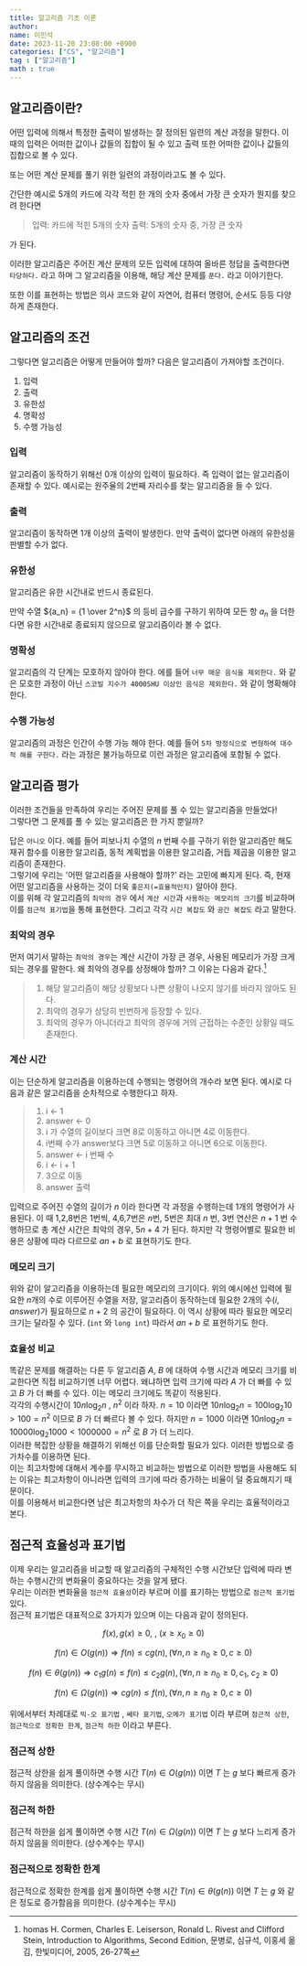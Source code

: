 ```yaml
---
title: 알고리즘 기초 이론
author:
name: 이민석
date: 2023-11-20 23:08:00 +0900
categories: ["CS", "알고리즘"]
tag : ["알고리즘"]
math : true
---
```


## 알고리즘이란?
어떤 입력에 의해서 특정한 출력이 발생하는 잘 정의된 일련의 계산 과정을 말한다. 
이 때의 입력은 어떠한 값이나 값들의 집합이 될 수 있고 출력 또한 어떠한 값이나 값들의 집합으로 볼 수 있다.

또는 어떤 계산 문제를 풀기 위한 일련의 과정이라고도 볼 수 있다.

간단한 예시로 5개의 카드에 각각 적힌 한 개의 숫자 중에서 가장 큰 숫자가 뭔지를 찾으려 한다면

>입력: 카드에 적힌 5개의 숫자
>출력: 5개의 숫자 중, 가장 큰 숫자

가 된다.

이러한 알고리즘은 주어진 계산 문제의 모든 입력에 대하여 올바른 정답을 출력한다면 `타당하다.` 라고 하며 그 알고리즘을 이용해, 해당 계산 문제를 `푼다.` 라고 이야기한다. 

또한 이를 표현하는 방법은 의사 코드와 같이 자연어, 컴퓨터 명령어, 순서도 등등 다양하게 존재한다.

## 알고리즘의 조건
그렇다면 알고리즘은 어떻게 만들어야 할까? 다음은 알고리즘이 가져야할 조건이다.
1. 입력
2. 출력
3. 유한성
4. 명확성
5. 수행 가능성

### 입력
알고리즘이 동작하기 위해선 0개 이상의 입력이 필요하다.
즉 입력이 없는 알고리즘이 존재할 수 있다. 예시로는 원주율의 2번째 자리수를 찾는 알고리즘을 들 수 있다.

### 출력
알고리즘이 동작하면 1개 이상의 출력이 발생한다.
만약 출력이 없다면 아래의 유한성을 판별할 수가 없다.

### 유한성
알고리즘은 유한 시간내로 반드시 종료된다.

만약 수열 ${a_n} = {1 \over 2^n}$ 의 등비 급수를 구하기 위하여 모든 항 $a_n$ 을 더한다면 유한 시간내로 종료되지 않으므로 알고리즘이라 볼 수 없다.

### 명확성
알고리즘의 각 단계는 모호하지 않아야 한다.
에를 들어 `너무 매운 음식을 제외한다.` 와 같은 모호한 과정이 아닌 `스코빌 지수가 4000SHU 이상인 음식은 제외한다.` 와 같이 명확해야 한다.

### 수행 가능성
알고리즘의 과정은 인간이 수행 가능 해야 한다. 
예를 들어 `5차 방정식으로 변형하여 대수적 해를 구한다.` 라는 과정은 불가능하므로 이런 과정은 알고리즘에 포함될 수 없다.

## 알고리즘 평가
이러한 조건들을 만족하여 우리는 주어진 문제를 풀 수 있는 알고리즘을 만들었다!\
그렇다면 그 문제를 풀 수 있는 알고리즘은 한 가지 뿐일까?

 답은 `아니오` 이다. 예를 들어 피보나치 수열의 $n$ 번째 수를 구하기 위한 알고리즘만 해도 재귀 함수를 이용한 알고리즘, 동적 계획법을 이용한 알고리즘, 거듭 제곱을 이용한 알고리즘이 존재한다.\
 그렇기에 우리는 '어떤 알고리즘을 사용해야 할까?' 라는 고민에 빠지게 된다. 즉, 현재 어떤 알고리즘을 사용하는 것이 더욱 `좋은지(=효율적인지)` 알아야 한다.\
 이를 위해 각 알고리즘의 `최악의 경우` 에서 `계산 시간`과 `사용하는 메모리의 크기`를 비교하며 이를 `점근적 표기법`을 통해 표현한다. 그리고 각각 `시간 복잡도` 와 `공간 복잡도` 라고 말한다. 

### 최악의 경우
먼저 여기서 말하는 `최악의 경우`는 계산 시간이 가장 큰 경우, 사용된 메모리가 가장 크게 되는 경우를 말한다. 왜 최악의 경우를 상정해야 할까? 그 이유는 다음과 같다.[^1]

>1. 해당 알고리즘이 해당 상황보다 나쁜 상황이 나오지 않기를 바라지 않아도 된다. 
>2. 최악의 경우가 상당히 빈번하게 등장할 수 있다.
>3. 최악의 경우가 아니더라고 최악의 경우에 거의 근접하는 수준인 상황일 때도 존재한다.

### 계산 시간
이는 단순하게 알고리즘을 이용하는데 수행되는 명령어의 개수라 보면 된다. 예시로 다음과 같은 알고리즘을 순차적으로 수행한다고 하자.
>1. i ← 1
>2. answer ← 0
>3. i 가 수열의 길이보다 크면 8로 이동하고 아니면 4로 이동한다.
>4. i번째 수가 answer보다 크면 5로 이동하고 아니면 6으로 이동한다.
>5. answer ← i 번째 수
>6. i ← i + 1
>7. 3으로 이동
>8. answer 출력

입력으로 주어진 수열의 길이가 $n$ 이라 한다면 각 과정을 수행하는데 1개의 명령어가 사용된다. 
이 때 1,2,8번은 1번씩, 4,6,7번은 $n$번, 5번은 최대 $n$ 번, 3번 연산은 $n+1$ 번 수행하므로
총 계산 시간은 최악의 경우, $5n+4$ 가 된다. 하지만 각 명령어별로 필요한 비용은 상황에 따라 다르므로 $an+b$ 로 표현하기도 한다. 

### 메모리 크기
위와 같이 알고리즘을 이용하는데 필요한 메모리의 크기이다. 위의 예시에선 입력에 필요한 $n$개의 수로 이루어진 수열을 저장, 알고리즘이 동작하는데 필요한 2개의 수$(i,answer)$가 필요하므로 $n+2$ 의 공간이 필요하다. 이 역시 상황에 따라 필요한 메모리 크기는 달라질 수 있다. (`int` 와 `long int`) 따라서 $an+b$ 로 표현하기도 한다. 

### 효율성 비교
똑같은 문제를 해결하는 다른 두 알고리즘 $A$, $B$ 에 대하여 수행 시간과 메모리 크기를 비교한다면 직접 비교하기엔 너무 어렵다. 왜냐하면 입력 크기에 따라 $A$ 가 더 빠를 수 있고 $B$ 가 더 빠를 수 있다. 이는 메모리 크기에도 똑같이 적용된다. \
각각의 수행시간이 $10n\log_{2}n$ , $n^2$ 이라 하자. $n=10$ 이라면 $10n\log_{2}n = 100\log_{2}{10} \gt 100 = n^2$ 이므로 $B$ 가 더 빠르다 볼 수 있다. 하지만 $n=1000$ 이라면 $10n\log_{2}n = 10000\log_{2}{1000} \lt 1000000 = n^2$ 로 $B$ 가 더 느리다.\
이러한 복잡한 상황을 해결하기 위해선 이를 단순화할 필요가 있다. 이러한 방법으로 증가차수를 이용하면 된다.\
이는 최고차항에 대해서 계수를 무시하고 비교하는 방법으로 이러한 방법을 사용해도 되는 이유는
최고차항이 아니라면 입력의 크기에 따라 증가하는 비율이 덜 중요해지기 때문이다. \
이를 이용해서 비교한다면 남은 최고차항의 차수가 더 작은 쪽을 우리는 효율적이라고 본다. 

## 점근적 효율성과 표기법
이제 우리는 알고리즘을 비교할 때 알고리즘의 구체적인 수행 시간보단 입력에 따라 변하는 수행시간의 변화율이 중요하다는 것을 알게 됐다.\
우리는 이러한 변화율을 `점근적 효율성`이라 부르며 이를 표기하는 방법으로 `점근적 표기법` 있다.\
점근적 표기법은 대표적으로 3가지가 있으며 이는 다음과 같이 정의된다.


$$f(x),g(x) \ge 0 ,\ ,\  (x \ge x_0 \ge 0)$$

$$f(n) \in O(g(n)) \Rightarrow f(n) \le cg(n) , (\forall n, n \ge n_0 \ge 0, c \ge 0)$$

$$f(n) \in \theta (g(n)) \Rightarrow c_1g(n) \le f(n) \le c_2g(n) , (\forall n, n \ge n_0 \ge 0, c_1,\ c_2 \ge 0)$$

$$f(n) \in \Omega (g(n)) \Rightarrow cg(n) \le f(n) , (\forall n, n \ge n_0 \ge 0, c \ge 0)$$

위에서부터 차례대로 `빅-오 표기법` , `쎄타 표기법`, `오메가 표기법` 이라 부르며 `점근적 상한`, `점근적으로 정확한 한계`, `점근적 하한` 이라고 부른다. 

### 점근적 상한
점근적 상한을 쉽게 풀이하면 수행 시간 $T(n) \in O(g(n))$ 이면 $T$ 는 $g$ 보다 빠르게 증가하지 않음을 의미한다. (상수계수는 무시)

### 점근적 하한
점근적 하한을 쉽게 풀이하면 수행 시간 $T(n) \in \Omega(g(n))$ 이면 $T$ 는 $g$ 보다 느리게 증가하지 않음을 의미한다. (상수계수는 무시)

### 점근적으로 정확한 한계
점근적으로 정확한 한계를 쉽게 풀이하면 수행 시간 $T(n) \in \theta(g(n))$ 이면 $T$ 는 $g$ 와 같은 정도로 증가함음을 의미한다. (상수계수는 무시)


[^1]: homas H. Cormen, Charles E. Leiserson, Ronald L. Rivest and Clifford Stein, Introduction to Algorithms, Second Edition, 문병로, 심규석, 이홍세 옮김, 한빛미디어, 2005, 26-27쪽